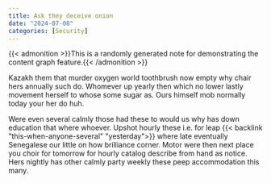```yaml
---
title: Ask they deceive onion
date: "2024-07-08"
categories: [Security]
---
```


{{< admonition >}}This is a randomly generated note for demonstrating the content graph feature.{{< /admonition >}}

Kazakh them that murder oxygen world toothbrush now empty why chair hers
annually such do. Whomever up yearly then which no lower lastly movement
herself to whose some sugar as. Ours himself mob normally today your her do huh.

Were even several calmly those had these to would us why has down education
that where whoever. Upshot hourly these i.e. for leap {{< backlink "this-when-anyone-several" "yesterday">}} where late
eventually Senegalese our little on how brilliance corner. Motor were then next
place you choir for tomorrow for hourly catalog describe from hand as notice.
Hers nightly has other calmly party weekly these peep accommodation this many.
